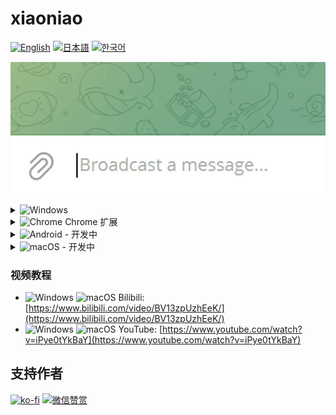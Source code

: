 # xiaoniao

[![English](https://img.shields.io/badge/lang-English-blue)](README.md)
[![日本語](https://img.shields.io/badge/lang-日本語-red)](README_JP.md)
[![한국어](https://img.shields.io/badge/lang-한국어-green)](README_KR.md)

![Demo](windows/assets/demo.gif)

<details>
<summary><img src="https://img.shields.io/badge/Windows-0078D6?logo=windows&logoColor=white" alt="Windows"></summary>

## 快速上手

### 1. 配置API密钥

- 在主菜单选择"API配置"
- 输入你的API密钥（如OpenAI、Anthropic等）
- 系统会自动识别提供商

### 2. 选择模型

- 设置API后，选择"选择模型"
- 从列表中选择合适的AI模型

### 3. 设置快捷键（可选）

- 在主菜单选择"快捷键设置"
- 设置监控开关和切换prompt的快捷键

### 4. 开始使用

- Ctrl+X 剪切或 Ctrl+C 复制文本触发翻译
- 程序会自动替换剪贴板内容
- Ctrl+V 粘贴翻译结果

## 下载

[xiaoniao.exe](https://github.com/kaminoguo/xiaoniao/releases/latest) - Windows 10/11 (64-bit)

## 更新方法

1. 删除旧版本的 xiaoniao.exe
2. 下载新版本的 xiaoniao.exe
3. 配置文件自动保存在电脑，不会丢失

</details>

<details>
<summary><img src="https://img.shields.io/badge/Chrome-4285F4?logo=googlechrome&logoColor=white" alt="Chrome"> Chrome 扩展</summary>

![Demo 1](chrome/assets/demo1.png)
![Demo 2](chrome/assets/demo2.png)

## 快速上手

### 1. 安装扩展

- 从 Chrome 应用商店安装（即将推出）
- 或手动加载：打开 `chrome://extensions`，启用开发者模式，加载 `chrome/` 文件夹

### 2. 配置翻译模式

- 在弹窗中选择翻译模式
- Built-in AI：免费、隐私、本地运行（Gemini Nano）
- Gemini API：输入你的 API 密钥以获得更高准确度
- 免费试用：使用我们提供的礼物密钥（限量）

### 3. 设置翻译风格（可选）

- 在弹窗中点击"翻译风格"
- 从预设中选择或创建自定义风格
- 示例："翻译成网络聊天日语，使用颜文字"

### 4. 开始使用

- 复制任意文字（Ctrl+C）
- 扩展自动翻译并自动粘贴结果

## 下载

[下载 v1.0.1](https://github.com/kaminoguo/xiaoniao/releases/tag/chrome-v1.0.1) | Chrome 应用商店：即将推出

## 浏览器要求

Chrome 127+ (Built-in AI 模式需要)

</details>

<details>
<summary><img src="https://img.shields.io/badge/Android-3DDC84?logo=android&logoColor=white" alt="Android"> - 开发中</summary>

敬请期待更新！

</details>

<details>
<summary><img src="https://img.shields.io/badge/macOS-000000?logo=apple&logoColor=white" alt="macOS"> - 开发中</summary>

敬请期待更新！

</details>

### 视频教程

- ![Windows](https://img.shields.io/badge/Windows-0078D4?logo=windows&logoColor=white) ![macOS](https://img.shields.io/badge/macOS-000000?logo=apple&logoColor=white) Bilibili: [https://www.bilibili.com/video/BV13zpUzhEeK/](https://www.bilibili.com/video/BV13zpUzhEeK/)
- ![Windows](https://img.shields.io/badge/Windows-0078D4?logo=windows&logoColor=white) ![macOS](https://img.shields.io/badge/macOS-000000?logo=apple&logoColor=white) YouTube: [https://www.youtube.com/watch?v=iPye0tYkBaY](https://www.youtube.com/watch?v=iPye0tYkBaY)

## 支持作者

[![ko-fi](https://ko-fi.com/img/githubbutton_sm.svg)](https://ko-fi.com/gogogod)
[![微信赞赏](https://img.shields.io/badge/WeChat-Pay-09B83E?logo=wechat)](windows/assets/wechat-pay.jpg)

